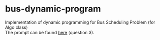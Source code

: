 # bus-dynamic-program
Implementation of dynamic programming for Bus Scheduling Problem (for Algo class)  
The prompt can be found [here](https://drive.google.com/file/d/1wSpDnfx0gxvAMm_B7KdTdzyiKAYit7Wu/view?usp=sharing) (question 3). 
